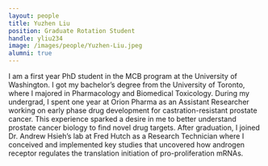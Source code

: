 ```yaml
---
layout: people
title: Yuzhen Liu
position: Graduate Rotation Student
handle: yliu234
image: /images/people/Yuzhen-Liu.jpeg
alumni: true
---
```


I am a first year PhD student in the MCB program at the University of Washington. I got my bachelor’s degree from the University of Toronto, where I majored in Pharmacology and Biomedical Toxicology. During my undergrad, I spent one year at Orion Pharma as an Assistant Researcher working on early phase drug development for castration-resistant prostate cancer. This experience sparked a desire in me to better understand prostate cancer biology to find novel drug targets. After graduation, I joined Dr. Andrew Hsieh’s lab at Fred Hutch as a Research Technician where I conceived and implemented key studies that uncovered how androgen receptor regulates the translation initiation of pro-proliferation mRNAs. 
